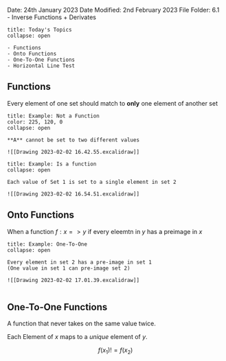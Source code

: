 Date: 24th January 2023
Date Modified: 2nd February 2023
File Folder: 6.1 - Inverse Functions + Derivates

```ad-abstract
title: Today's Topics
collapse: open

- Functions
- Onto Functions
- One-To-One Functions
- Horizontal Line Test

```

## Functions

Every element of one set should match to **only** one element of another set

```ad-info
title: Example: Not a Function
color: 225, 120, 0
collapse: open

**A** cannot be set to two different values

![[Drawing 2023-02-02 16.42.55.excalidraw]]

```


```ad-info
title: Example: Is a function
collapse: open

Each value of Set 1 is set to a single element in set 2

![[Drawing 2023-02-02 16.54.51.excalidraw]]

```


## Onto Functions

When a function $f: x => y$ if every eleemtn in $y$ has a preimage in $x$

```ad-info
title: Example: One-To-One
collapse: open

Every element in set 2 has a pre-image in set 1
(One value in set 1 can pre-image set 2)

![[Drawing 2023-02-02 17.01.39.excalidraw]]


```



## One-To-One Functions

A function that never takes on the same value twice. 

Each Element of $x$ maps to a *unique* element of $y$.

$$f(x_1) != f(x_2)$$

